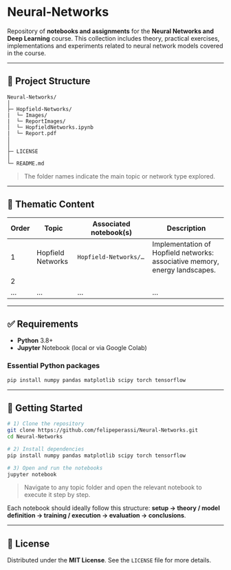 # Neural‑Networks

Repository of **notebooks and assignments** for the **Neural Networks and Deep Learning** course. This collection includes theory, practical exercises, implementations and experiments related to neural network models covered in the course.

---

## 📂 Project Structure

```text
Neural‑Networks/
│
├─ Hopfield‑Networks/
|  └─ Images/
|  └─ ReportImages/         
│  └─ HopfieldNetworks.ipynb
|  └─ Report.pdf
│  
│
├─ LICENSE
│
└─ README.md
```

> The folder names indicate the main topic or network type explored.

---

## 🧠 Thematic Content

| Order | Topic                     | Associated notebook(s)                | Description                                                                 |
|-------|---------------------------|---------------------------------------|-----------------------------------------------------------------------------|
| 1     | Hopfield Networks         | `Hopfield‑Networks/…`                 | Implementation of Hopfield networks: associative memory, energy landscapes. |
| 2     |   |                      |  |
| …     | …                         | …                                     | …                                                                           |


---

## ✅ Requirements

- **Python** 3.8+  
- **Jupyter** Notebook (local or via Google Colab)

### Essential Python packages

```bash
pip install numpy pandas matplotlib scipy torch tensorflow
```

---

## 🚀 Getting Started

```bash
# 1) Clone the repository
git clone https://github.com/felipeperassi/Neural-Networks.git
cd Neural-Networks

# 2) Install dependencies
pip install numpy pandas matplotlib scipy torch tensorflow

# 3) Open and run the notebooks
jupyter notebook
```

> Navigate to any topic folder and open the relevant notebook to execute it step by step.

Each notebook should ideally follow this structure: **setup → theory / model definition → training / execution → evaluation → conclusions**.

---

## 📄 License

Distributed under the **MIT License**. See the `LICENSE` file for more details.
